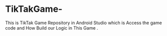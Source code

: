 # TikTakGame-
This is TikTak Game Repository in Android Studio which is Access the game code and How Build our Logic in This Game .  
